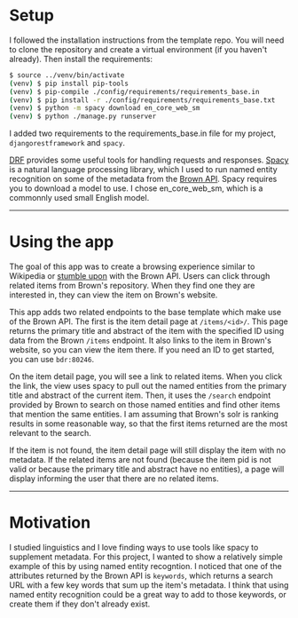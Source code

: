 # Setup

I followed the installation instructions from the template repo. You will need to clone the repository and create a virtual environment (if you haven't already). Then install the requirements:

```bash
$ source ../venv/bin/activate
(venv) $ pip install pip-tools
(venv) $ pip-compile ./config/requirements/requirements_base.in
(venv) $ pip install -r ./config/requirements/requirements_base.txt
(venv) $ python -m spacy download en_core_web_sm
(venv) $ python ./manage.py runserver
```

I added two requirements to the requirements_base.in file for my project, `djangorestframework` and `spacy`. 

[DRF](https://www.django-rest-framework.org/) provides some useful tools for handling requests and responses. [Spacy](https://spacy.io/) is a natural language processing library, which I used to run named entity recognition on some of the metadata from the [Brown API](https://repository.library.brown.edu/studio/api-docs/). Spacy requires you to download a model to use. I chose en_core_web_sm, which is a commonnly used small English model. 

---

# Using the app
The goal of this app was to create a browsing experience similar to Wikipedia or [stumble upon](https://www.stumbleupon.com/) with the Brown API. Users can click through related items from Brown's repository. When they find one they are interested in, they can view the item on Brown's website.

This app adds two related endpoints to the base template which make use of the Brown API. The first is the item detail page at `/items/<id>/`. This page returns the primary title and abstract of the item with the specified ID using data from the Brown `/items` endpoint. It also links to the item in Brown's website, so you can view the item there. If you need an ID to get started, you can use `bdr:80246`.

On the item detail page, you will see a link to related items. When you click the link, the view uses spacy to pull out the named entities from the primary title and abstract of the current item. Then, it uses the `/search` endpoint provided by Brown to search on those named entities and find other items that mention the same entities. I am assuming that Brown's solr is ranking results in some reasonable way, so that the first items returned are the most relevant to the search.

If the item is not found, the item detail page will still display the item with no metadata. If the related items are not found (because the item pid is not valid or because the primary title and abstract have no entities), a page will display informing the user that there are no related items.

---

# Motivation
I studied linguistics and I love finding ways to use tools like spacy to supplement metadata. For this project, I wanted to show a relatively simple example of this by using named entity recogntion. I noticed that one of the attributes returned by the Brown API is `keywords`, which returns a search URL with a few key words that sum up the item's metadata. I think that using named entity recognition could be a great way to add to those keywords, or create them if they don't already exist.
